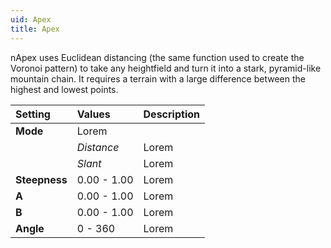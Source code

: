 ```yaml
---
uid: Apex
title: Apex
---
```


nApex uses Euclidean distancing (the same function used to create the Voronoi pattern) to take any heightfield and turn it into a stark, pyramid-like mountain chain. It requires a terrain with a large difference between the highest and lowest points.

| Setting       | Values      | Description |
| :------------ | :---------- | :---------- |
| **Mode**      | Lorem |
|               | *Distance*  | Lorem |
|               | *Slant*     | Lorem |
| **Steepness** | 0.00 - 1.00 | Lorem |
| **A**         | 0.00 - 1.00 | Lorem |
| **B**         | 0.00 - 1.00 | Lorem |
| **Angle**     | 0 - 360     | Lorem |



